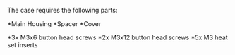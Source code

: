 The case requires the following parts:

*Main Housing
*Spacer
*Cover

*3x M3x6 button head screws
*2x M3x12 button head screws
*5x M3 heat set inserts
